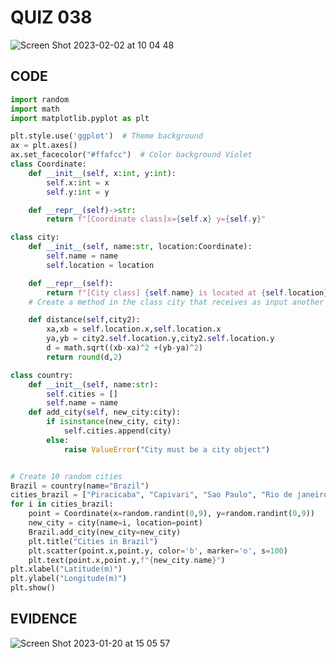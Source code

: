 # QUIZ 038
![Screen Shot 2023-02-02 at 10 04 48](https://user-images.githubusercontent.com/111819437/216205714-a5590de8-81e3-485d-9bf0-d8294e705b08.png)


## CODE
```.py
import random
import math
import matplotlib.pyplot as plt

plt.style.use('ggplot')  # Theme background
ax = plt.axes()
ax.set_facecolor("#ffafcc")  # Color background Violet
class Coordinate:
    def __init__(self, x:int, y:int):
        self.x:int = x
        self.y:int = y

    def __repr__(self)->str:
        return f"[Coordinate class]x={self.x} y={self.y}"

class city:
    def __init__(self, name:str, location:Coordinate):
        self.name = name
        self.location = location

    def __repr__(self):
        return f"[City class] {self.name} is located at {self.location}"
    # Create a method in the class city that receives as input another city and return the distance between the two cities

    def distance(self,city2):
        xa,xb = self.location.x,self.location.x
        ya,yb = city2.self.location.y,city2.self.location.y
        d = math.sqrt((xb-xa)^2 +(yb-ya)^2)
        return round(d,2)

class country:
    def __init__(self, name:str):
        self.cities = []
        self.name = name
    def add_city(self, new_city:city):
        if isinstance(new_city, city):
            self.cities.append(city)
        else:
            raise ValueError("City must be a city object")


# Create 10 random cities 
Brazil = country(name="Brazil")
cities_brazil = ["Piracicaba", "Capivari", "Sao Paulo", "Rio de janeiro", " Ilheus", "Sabinopolis", "Natal", "joao pessoa", "Campinas", "Arraial do cabo"]
for i in cities_brazil:
    point = Coordinate(x=random.randint(0,9), y=random.randint(0,9))
    new_city = city(name=i, location=point)
    Brazil.add_city(new_city=new_city)
    plt.title("Cities in Brazil")
    plt.scatter(point.x,point.y, color='b', marker='o', s=100)
    plt.text(point.x,point.y,f"{new_city.name}")
plt.xlabel("Latitude(m)")
plt.ylabel("Longitude(m)")
plt.show()
```

## EVIDENCE

![Screen Shot 2023-01-20 at 15 05 57](https://user-images.githubusercontent.com/111819437/213628663-fbf3589e-8d20-4eb2-a766-59c4c52808c8.png)
